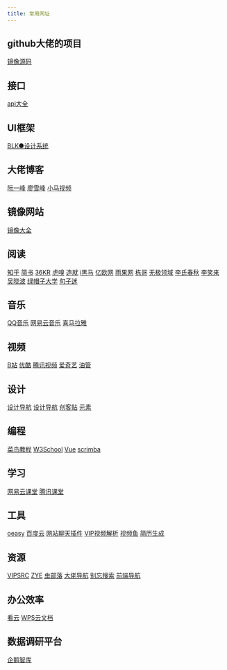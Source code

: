 ```yaml
---
title: 常用网址
---
```


github大佬的项目
-----------
[镜像源码][1] 

接口
----------
[api大全][2] 

UI框架
----------
[BLK●设计系统][3]

大佬博客
----------
[阮一峰][4] [廖雪峰][5] [小马视频][6]

镜像网站
----
[镜像大全][7]

阅读
--

[知乎][8]  [简书][9]  [36KR][10]  [虎嗅][11]  [造就][12] [i黑马][13] [亿欧网][14] [雨果网][15] [栋哥][16] [无极领域][17] [李氏春秋][18] [李笑来][19] [吴晓波][20] [绿帽子大学][21] [句子迷][22]


音乐
--
[QQ音乐][23]  [网易云音乐][24]  [喜马拉雅][25]

视频
--
[B站][26]  [优酷][27]  [腾讯视频][28] [爱奇艺][29] [油管][30]

设计
--
[设计导航][31] [设计导航][32] [创客贴][33]  [元素][34]

编程
--
[菜鸟教程][35]  [W3School][36]  [Vue][37] [scrimba][38]

学习
--
[网易云课堂][39]  [腾讯课堂][40]

工具
--
[oeasy][41] [百度云][42] [网站聊天插件][43] [VIP视频解析][44] [视频鱼][45] [简历生成][46]

资源
--
[VIPSRC][47]  [ZYE][48] [虫部落][49] [大佬导航][50] [别忘搜索][51] [前端导航][52]

办公效率
----
[看云][53] [WPS云文档][54]

数据调研平台
------
[企鹅智库][55]


  [1]: https://github.com/EtherDream/jsproxy
  [2]: https://www.vue-js.com/topic/5cdaaf53b8826a093280b0fe
  [3]: https://demos.creative-tim.com/blk-design-system/docs/1.0/getting-started/overview.html#docs
  [4]: http://www.ruanyifeng.com/blog/
  [5]: https://www.liaoxuefeng.com/
  [6]: http://komavideo.com/
  [7]: https://solitary-dust-7c35.xing.workers.dev/
  [8]: http://www.zhihu.com
  [9]: http://www.jianshu.com
  [10]: http://36kr.com
  [11]: http://www.huxiu.com
  [12]: http://www.zaojiu.com/
  [13]: http://www.iheima.com/
  [14]: https://www.iyiou.com/
  [15]: https://www.cifnews.com/
  [16]: https://liuyandong.com/
  [17]: https://www.baidu.com/link?url=x3YgBsZ9px_1AhkH3uXwn3B_O6-DCr1gtxuUKG9sfC7&wd=&eqid=c9a1fb2e0000ff65000000065c697c5b
  [18]: http://blog.sina.cn/dpool/blog/ilove1bay#type=2
  [19]: http://lixiaolai.com/
  [20]: https://www.5xiaobo.com
  [21]: https://lmzdx.com/
  [22]: http://juzimi.52img.cn/
  [23]: http://y.qq.com
  [24]: http://music.163.com
  [25]: http://www.ximalaya.com
  [26]: http://www.bilibili.com
  [27]: http://www.youku.com
  [28]: http://v.qq.com
  [29]: http://www.iqiyi.com
  [30]: http://youtube.com
  [31]: http://hao.shejidaren.com
  [32]: http://webstack.cc/cn/
  [33]: https://www.chuangkit.com/
  [34]: https://www.element3ds.com/
  [35]: http://www.runoob.com/
  [36]: http://www.w3school.com.cn/
  [37]: https://cn.vuejs.org/
  [38]: https://scrimba.com/
  [39]: http://study.163.com
  [40]: http://ke.qq.com
  [41]: http://oeasy.org/?sqnahw=wannc1
  [42]: http://yun.baidu.com
  [43]: https://app.crisp.chat/
  [44]: https://api.927.la/vip/?url=
  [45]: http://m.shipinyu.cn/
  [46]: https://www.wondercv.com/
  [47]: http://www.vipsrc.com
  [48]: http://www.zye.cc
  [49]: http://www.chongbuluo.com/
  [50]: https://dalao.ru/
  [51]: http://www.biewang.com/
  [52]: https://yhlben.github.io/front-end-navigation/
  [53]: https://www.kancloud.cn/
  [54]: https://account.wps.cn/
  [55]: https://re.qq.com/